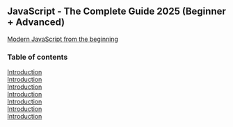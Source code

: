 ## JavaScript - The Complete Guide 2025 (Beginner + Advanced)
[Modern JavaScript from the beginning](https://www.udemy.com/course/javascript-the-complete-guide-2020-beginner-advanced/?couponCode=ST20MT190425G2)

### Table of contents
<a href="summary/introduction.md">Introduction</a></br>
<a href="summary/introduction.md">Introduction</a></br>
<a href="summary/introduction.md">Introduction</a></br>
<a href="summary/introduction.md">Introduction</a></br>
<a href="summary/introduction.md">Introduction</a></br>
<a href="summary/introduction.md">Introduction</a></br>
<a href="summary/introduction.md">Introduction</a></br>
